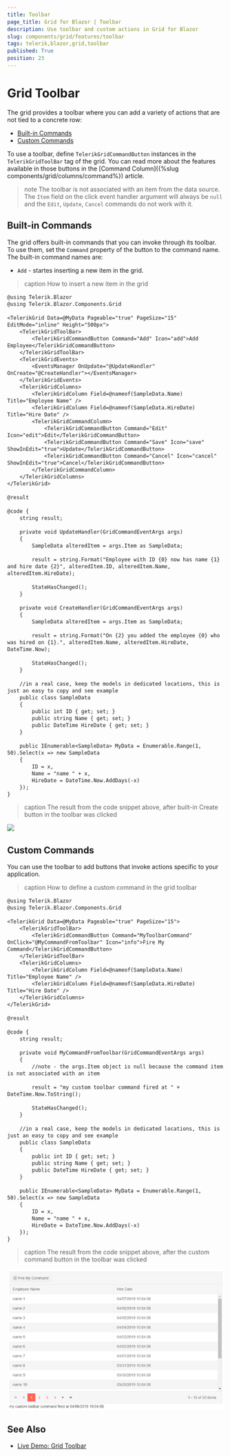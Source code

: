 ```yaml
---
title: Toolbar
page_title: Grid for Blazor | Toolbar
description: Use toolbar and custom actions in Grid for Blazor
slug: components/grid/features/toolbar
tags: telerik,blazor,grid,toolbar
published: True
position: 23
---
```


# Grid Toolbar

The grid provides a toolbar where you can add a variety of actions that are not tied to a concrete row:

* [Built-in Commands](#built-in-commands)
* [Custom Commands](#custom-commands)

To use a toolbar, define `TelerikGridCommandButton` instances in the `TelerikGridToolBar` tag of the grid. You can read more about the features available in those buttons in the [Command Column]({%slug components/grid/columns/command%}) article.

>note The toolbar is not associated with an item from the data source. The `Item` field on the click event handler argument will always be `null` and the `Edit`, `Update`, `Cancel` commands do not work with it.

## Built-in Commands

The grid offers built-in commands that you can invoke through its toolbar. To use them, set the `Command` property of the button to the command name. The built-in command names are:

* `Add` - startes inserting a new item in the grid.

>caption How to insert a new item in the grid

````CSHTML
@using Telerik.Blazor
@using Telerik.Blazor.Components.Grid

<TelerikGrid Data=@MyData Pageable="true" PageSize="15" EditMode="inline" Height="500px">
	<TelerikGridToolBar>
		<TelerikGridCommandButton Command="Add" Icon="add">Add Employee</TelerikGridCommandButton>
	</TelerikGridToolBar>
    <TelerikGridEvents>
        <EventsManager OnUpdate="@UpdateHandler" OnCreate="@CreateHandler"></EventsManager>
    </TelerikGridEvents>
	<TelerikGridColumns>
		<TelerikGridColumn Field=@nameof(SampleData.Name) Title="Employee Name" />
		<TelerikGridColumn Field=@nameof(SampleData.HireDate) Title="Hire Date" />
		<TelerikGridCommandColumn>
			<TelerikGridCommandButton Command="Edit" Icon="edit">Edit</TelerikGridCommandButton>
			<TelerikGridCommandButton Command="Save" Icon="save" ShowInEdit="true">Update</TelerikGridCommandButton>
			<TelerikGridCommandButton Command="Cancel" Icon="cancel" ShowInEdit="true">Cancel</TelerikGridCommandButton>
		</TelerikGridCommandColumn>
	</TelerikGridColumns>
</TelerikGrid>

@result

@code {
	string result;

	private void UpdateHandler(GridCommandEventArgs args)
	{
		SampleData alteredItem = args.Item as SampleData;
		
		result = string.Format("Employee with ID {0} now has name {1} and hire date {2}", alteredItem.ID, alteredItem.Name, alteredItem.HireDate);
		
		StateHasChanged();
	}
	
	private void CreateHandler(GridCommandEventArgs args)
	{
		SampleData alteredItem = args.Item as SampleData;
	    
	    result = string.Format("On {2} you added the employee {0} who was hired on {1}.", alteredItem.Name, alteredItem.HireDate, DateTime.Now);
	    
		StateHasChanged();
	}

	//in a real case, keep the models in dedicated locations, this is just an easy to copy and see example
	public class SampleData
	{
		public int ID { get; set; }
		public string Name { get; set; }
		public DateTime HireDate { get; set; }
	}

	public IEnumerable<SampleData> MyData = Enumerable.Range(1, 50).Select(x => new SampleData
	{
		ID = x,
		Name = "name " + x,
		HireDate = DateTime.Now.AddDays(-x)
	});
}
````

>caption The result from the code snippet above, after built-in Create button in the toolbar was clicked

![](images/create-toolbar-button.jpg)

## Custom Commands

You can use the toolbar to add buttons that invoke actions specific to your application.

>caption How to define a custom command in the grid toolbar

````CSHTML
@using Telerik.Blazor
@using Telerik.Blazor.Components.Grid

<TelerikGrid Data=@MyData Pageable="true" PageSize="15">
	<TelerikGridToolBar>
		<TelerikGridCommandButton Command="MyToolbarCommand" OnClick="@MyCommandFromToolbar" Icon="info">Fire My Command</TelerikGridCommandButton>
	</TelerikGridToolBar>
	<TelerikGridColumns>
		<TelerikGridColumn Field=@nameof(SampleData.Name) Title="Employee Name" />
		<TelerikGridColumn Field=@nameof(SampleData.HireDate) Title="Hire Date" />
	</TelerikGridColumns>
</TelerikGrid>

@result

@code {
	string result;

	private void MyCommandFromToolbar(GridCommandEventArgs args)
	{
		//note - the args.Item object is null because the command item is not associated with an item

		result = "my custom toolbar command fired at " + DateTime.Now.ToString();

		StateHasChanged();
	}

	//in a real case, keep the models in dedicated locations, this is just an easy to copy and see example
	public class SampleData
	{
		public int ID { get; set; }
		public string Name { get; set; }
		public DateTime HireDate { get; set; }
	}

	public IEnumerable<SampleData> MyData = Enumerable.Range(1, 50).Select(x => new SampleData
	{
		ID = x,
		Name = "name " + x,
		HireDate = DateTime.Now.AddDays(-x)
	});
}
````

>caption The result from the code snippet above, after the custom command button in the toolbar was clicked

![](images/custom-command-toolbar.png)

## See Also

  * [Live Demo: Grid Toolbar](https://demos.telerik.com/blazor-ui/grid/inlineediting)